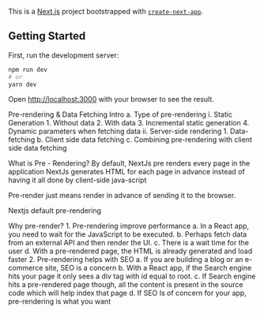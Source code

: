 This is a [Next.js](https://nextjs.org/) project bootstrapped with [`create-next-app`](https://github.com/vercel/next.js/tree/canary/packages/create-next-app).

## Getting Started

First, run the development server:

```bash
npm run dev
# or
yarn dev
```

Open [http://localhost:3000](http://localhost:3000) with your browser to see the result.

Pre-rendering & Data Fetching Intro
    a.	Type of pre-rendering
        i.	Static Generation
            1.	Without data
            2.	With data
            3.	Incremental static generation
            4.	Dynamic parameters when fetching data
        ii.	Server-side rendering
            1.	Data-fetching
    b.	Client side data fetching
    c.	Combining pre-rendering with client side data fetching

What is Pre - Rendering?
	By default, NextJs pre renders every page in the application
NextJs generates HTML for each page in advance instead of having it all done by client-side java-script
 
Pre-render just means render in advance of sending it to the browser.

Nextjs default pre-rendering

Why pre-render?
    1.	Pre-rendering improve performance
        a.	In a React app, you need to wait for the JavaScript to be executed.
        b.	Perhaps fetch data from an external API and then render the UI.
        c.	There is a wait time for the user
        d.	With a pre-rendered page, the HTML is already generated and load faster
    2.	Pre-rendering helps with SEO
        a.	If you are building a blog or an e-commerce site, SEO is a concern
        b.	With a React app, if the Search engine hits your page it only sees a div tag with id equal to root.
        c.	If Search engine hits a pre-rendered page though, all the content is present in the source code which will help index that page
        d.	If SEO Is of concern for your app, pre-rendering is what you want
